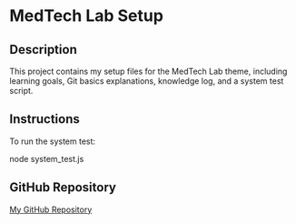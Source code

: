 # MedTech Lab Setup

## Description
This project contains my setup files for the MedTech Lab theme, including learning goals, Git basics explanations, knowledge log, and a system test script.

## Instructions
To run the system test:

node system_test.js


## GitHub Repository
[My GitHub Repository](https://github.com/NabhanVNazar/medlab.git)
